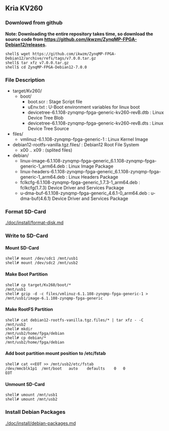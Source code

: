## Kria KV260

### Downlowd from github

**Note: Downloading the entire repository takes time, so download the source code from https://github.com/ikwzm/ZynqMP-FPGA-Debian12/releases.**

```console
shell$ wget https://github.com/ikwzm/ZynqMP-FPGA-Debian12/archive/refs/tags/v7.0.0.tar.gz
shell$ tar xfz v7.0.0.tar.gz
shell$ cd ZynqMP-FPGA-Debian12-7.0.0
```

### File Description

 * target/Kv260/
   + boot/
     - boot.scr                                                 : Stage Script file
     - uEnv.txt                                                 : U-Boot environment variables for linux boot
     - devicetree-6.1.108-zynqmp-fpga-generic-kv260-revB.dtb    : Linux Device Tree Blob   
     - devicetree-6.1.108-zynqmp-fpga-generic-kv260-revB.dts    : Linux Device Tree Source
 * files/
     - vmlinuz-6.1.108-zynqmp-fpga-generic-1                    : Linux Kernel Image
 * debian12-rootfs-vanilla.tgz.files/                           : Debian12 Root File System
   + x00 .. x09                                                 : (splited files)
 * debian/
   - linux-image-6.1.108-zynqmp-fpga-generic_6.1.108-zynqmp-fpga-generic-1_arm64.deb   : Linux Image Package
   - linux-headers-6.1.108-zynqmp-fpga-generic_6.1.108-zynqmp-fpga-generic-1_arm64.deb : Linux Headers Package
   - fclkcfg-6.1.108-zynqmp-fpga-generic_1.7.3-1_arm64.deb      : fclkcfg(1.7.3) Device Driver and Services Package
   - u-dma-buf-6.1.108-zynqmp-fpga-generic_4.6.1-0_arm64.deb    : u-dma-buf(4.6.1) Device Driver and Services Package
 
### Format SD-Card

[./doc/install/format-disk.md](format-disk.md)

### Write to SD-Card

#### Mount SD-Card

```console
shell# mount /dev/sdc1 /mnt/usb1
shell# mount /dev/sdc2 /mnt/usb2
```
#### Make Boot Partition

```console
shell# cp target/Kv260/boot/*                                   /mnt/usb1
shell# gzip -d -c files/vmlinuz-6.1.108-zynqmp-fpga-generic-1 > /mnt/usb1/image-6.1.108-zynqmp-fpga-generic
```

#### Make RootFS Partition

```console
shell# cat debian12-rootfs-vanilla.tgz.files/* | tar xfz - -C /mnt/usb2
shell# mkdir                                                  /mnt/usb2/home/fpga/debian
shell# cp debian/*                                            /mnt/usb2/home/fpga/debian
```

#### Add boot partition mount position to /etc/fstab

```console
shell# cat <<EOT >> /mnt/usb2/etc/fstab
/dev/mmcblk1p1	/mnt/boot	auto	defaults	0	0
EOT
```

#### Unmount SD-Card

```console
shell# umount /mnt/usb1
shell# umount /mnt/usb2
```

### Install Debian Packages

[./doc/install/debian-packages.md](debian-packages.md)
